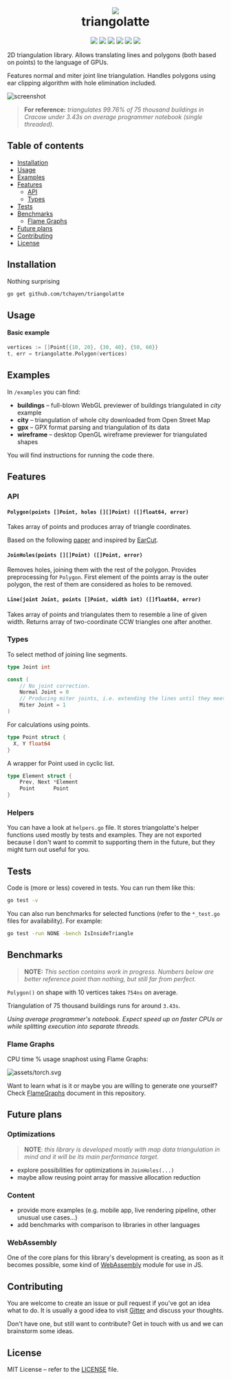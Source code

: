 <h1 align="center">
  <img src="assets/logo.png"><br />
  triangolatte
</h1>

<p align="center">
  <a href="https://travis-ci.org/tchayen/triangolatte"><img src="https://travis-ci.org/tchayen/triangolatte.svg?branch=master"></a>
  <a href="https://goreportcard.com/report/github.com/tchayen/triangolatte"><img src="https://goreportcard.com/badge/github.com/tchayen/triangolatte"></a>
  <a href="https://coveralls.io/github/tchayen/triangolatte?branch=master"><img src="https://coveralls.io/repos/github/tchayen/triangolatte/badge.svg?branch=master"></a>
  <a href="https://godoc.org/github.com/tchayen/triangolatte"><img src="https://godoc.org/github.com/tchayen/triangolatte?status.svg"></a>
  <a href="https://opensource.org/licenses/MIT"><img src="https://img.shields.io/badge/license-MIT-blue.svg"></a>
  <a href="https://gitter.im/triangolatte/Lobby?utm_source=badge&utm_medium=badge&utm_campaign=pr-badge&utm_content=badge"><img src="https://badges.gitter.im/triangolatte/Lobby.svg"></a>
</p>


2D triangulation library. Allows translating lines and polygons (both based on
points) to the language of GPUs.

Features normal and miter joint line triangulation. Handles polygons using ear
clipping algorithm with hole elimination included.

![screenshot](assets/examples_screenshot.png)

> **For reference:** _triangulates 99.76% of 75 thousand buildings in Cracow under 3.43s on
average programmer notebook (single threaded)._

## Table of contents

- [Installation](#installation)
- [Usage](#usage)
- [Examples](#examples)
- [Features](#features)
  - [API](#api)
  - [Types](#types)
- [Tests](#tests)
- [Benchmarks](#benchmarks)
  - [Flame Graphs](#flame-graphs)
- [Future plans](#future-plans)
- [Contributing](#contributing)
- [License](#license)

## Installation

Nothing surprising
```bash
go get github.com/tchayen/triangolatte
```

## Usage

#### Basic example
```go
vertices := []Point{{10, 20}, {30, 40}, {50, 60}}
t, err = triangolatte.Polygon(vertices)
```

## Examples

In `/examples` you can find:
- **buildings** – full-blown WebGL previewer of buildings triangulated in _city_ example
- **city** – triangulation of whole city downloaded from Open Street Map
- **gpx** – GPX format parsing and triangulation of its data
- **wireframe** – desktop OpenGL wireframe previewer for triangulated shapes

You will find instructions for running the code there.

## Features

### API

#### `Polygon(points []Point, holes [][]Point) ([]float64, error)`

Takes array of points and produces array of triangle coordinates.

Based on the following [paper](https://www.geometrictools.com/Documentation/TriangulationByEarClipping.pdf) and inspired by [EarCut](https://github.com/mapbox/earcut).

#### `JoinHoles(points [][]Point) ([]Point, error)`

Removes holes, joining them with the rest of the polygon. Provides preprocessing
for `Polygon`. First element of the points array is the outer polygon, the rest
of them are considered as holes to be removed.

#### `Line(joint Joint, points []Point, width int) ([]float64, error)`

Takes array of points and triangulates them to resemble a line of given
width. Returns array of two-coordinate CCW triangles one after another.

### Types

To select method of joining line segments.
```go
type Joint int

const (
	// No joint correction.
	Normal Joint = 0
	// Producing miter joints, i.e. extending the lines until they meet at some point.
	Miter Joint = 1
)
```

For calculations using points.
```go
type Point struct {
  X, Y float64
}
```

A wrapper for Point used in cyclic list.
```go
type Element struct {
	Prev, Next *Element
	Point      Point
}
```

### Helpers

You can have a look at `helpers.go` file. It stores triangolatte's helper
functions used mostly by tests and examples. They are not exported because I
don't want to commit to supporting them in the future, but they might turn out
useful for you.

## Tests

Code is (more or less) covered in tests. You can run them like this:

```bash
go test -v
```

You can also run benchmarks for selected functions (refer to the `*_test.go` files for availability). For example:

```bash
go test -run NONE -bench IsInsideTriangle
```

## Benchmarks

> **NOTE:** _This section contains work in progress. Numbers below are better reference point than nothing, but still far from perfect._

`Polygon()` on shape with 10 vertices takes `754ns` on average.

Triangulation of 75 thousand buildings runs for around `3.43s`.

_Using average programmer's notebook. Expect speed up on faster CPUs or while splitting execution into separate threads._

### Flame Graphs

CPU time % usage snaphost using Flame Graphs:

![assets/torch.svg](assets/torch.svg)

Want to learn what is it or maybe you are willing to generate one yourself? Check [FlameGraphs](flame_graphs.md) document in this repository.

## Future plans

### Optimizations

> **NOTE**: _this library is developed mostly with map data triangulation in
mind and it will be its main performance target._

- explore possibilities for optimizations in `JoinHoles(...)`
- maybe allow reusing point array for massive allocation reduction

### Content

- provide more examples (e.g. mobile app, live rendering pipeline, other unusual use cases...)
- add benchmarks with comparison to libraries in
other languages

### WebAssembly

One of the core plans for this library's development is creating, as soon as it
becomes possible, some kind of [WebAssembly](https://webassembly.org/) module
for use in JS.

## Contributing

You are welcome to create an issue or pull request if you've got an idea what to
do. It is usually a good idea to visit [Gitter](https://gitter.im/triangolatte/Lobby)
and discuss your thoughts.

Don't have one, but still want to contribute? Get in touch with us and we can
brainstorm some ideas.

## License

MIT License – refer to the [LICENSE](LICENSE) file.
